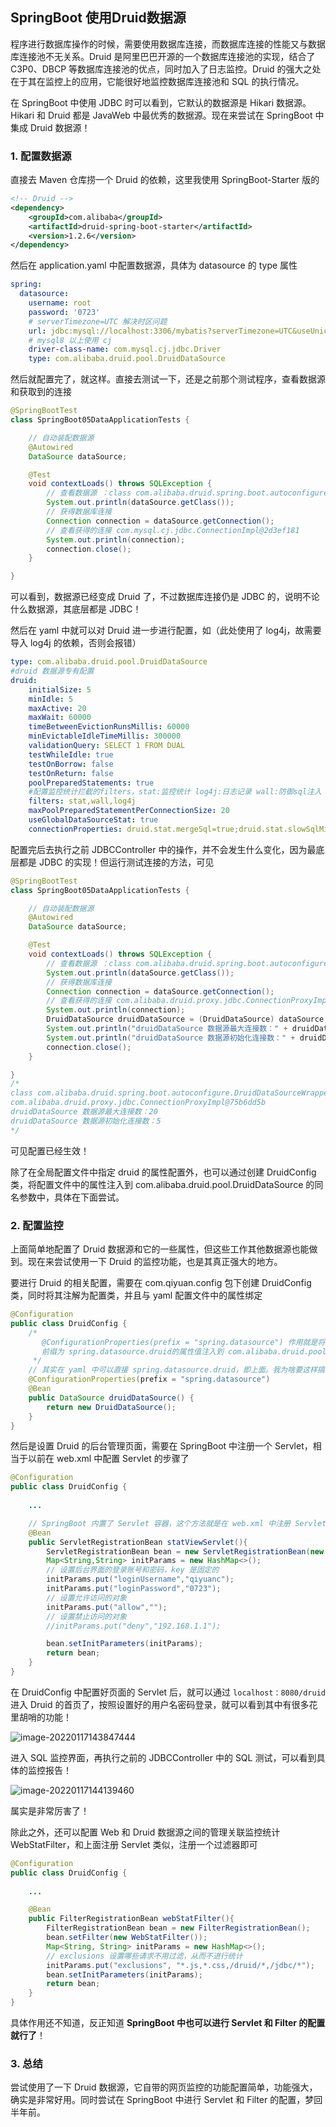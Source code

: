 ## SpringBoot 使用Druid数据源

程序进行数据库操作的时候，需要使用数据库连接，而数据库连接的性能又与数据库连接池不无关系。Druid 是阿里巴巴开源的一个数据库连接池的实现，结合了 C3P0、DBCP 等数据库连接池的优点，同时加入了日志监控。Druid 的强大之处在于其在监控上的应用，它能很好地监控数据库连接池和 SQL 的执行情况。

在 SpringBoot 中使用 JDBC 时可以看到，它默认的数据源是 Hikari 数据源。Hikari 和 Druid 都是 JavaWeb 中最优秀的数据源。现在来尝试在 SpringBoot 中集成 Druid 数据源！

### 1. 配置数据源

直接去 Maven 仓库捞一个 Druid 的依赖，这里我使用 SpringBoot-Starter 版的

```xml
<!-- Druid -->
<dependency>
    <groupId>com.alibaba</groupId>
    <artifactId>druid-spring-boot-starter</artifactId>
    <version>1.2.6</version>
</dependency>
```

然后在 application.yaml 中配置数据源，具体为 datasource 的 type 属性

```yaml
spring:
  datasource:
    username: root
    password: '0723'
    # serverTimezone=UTC 解决时区问题
    url: jdbc:mysql://localhost:3306/mybatis?serverTimezone=UTC&useUnicode=true&characterEncoding=utf-8
    # mysql8 以上使用 cj
    driver-class-name: com.mysql.cj.jdbc.Driver
    type: com.alibaba.druid.pool.DruidDataSource
```

然后就配置完了，就这样。直接去测试一下，还是之前那个测试程序，查看数据源和获取到的连接

```java
@SpringBootTest
class SpringBoot05DataApplicationTests {

    // 自动装配数据源
    @Autowired
    DataSource dataSource;

    @Test
    void contextLoads() throws SQLException {
        // 查看数据源 ：class com.alibaba.druid.spring.boot.autoconfigure.DruidDataSourceWrapper
        System.out.println(dataSource.getClass());
        // 获得数据库连接
        Connection connection = dataSource.getConnection();
        // 查看获得的连接 com.mysql.cj.jdbc.ConnectionImpl@2d3ef181
        System.out.println(connection);
        connection.close();
    }

}
```

可以看到，数据源已经变成 Druid 了，不过数据库连接仍是 JDBC 的，说明不论什么数据源，其底层都是 JDBC！

然后在 yaml 中就可以对 Druid 进一步进行配置，如（此处使用了 log4j，故需要导入 log4j 的依赖，否则会报错）

```yaml
type: com.alibaba.druid.pool.DruidDataSource
#druid 数据源专有配置
druid:
    initialSize: 5
    minIdle: 5
    maxActive: 20
    maxWait: 60000
    timeBetweenEvictionRunsMillis: 60000
    minEvictableIdleTimeMillis: 300000
    validationQuery: SELECT 1 FROM DUAL
    testWhileIdle: true
    testOnBorrow: false
    testOnReturn: false
    poolPreparedStatements: true
    #配置监控统计拦截的filters，stat:监控统计 log4j:日志记录 wall:防御sql注入
    filters: stat,wall,log4j
    maxPoolPreparedStatementPerConnectionSize: 20
    useGlobalDataSourceStat: true
    connectionProperties: druid.stat.mergeSql=true;druid.stat.slowSqlMillis=500
```

配置完后去执行之前 JDBCController 中的操作，并不会发生什么变化，因为最底层都是 JDBC 的实现！但运行测试连接的方法，可见

```java
@SpringBootTest
class SpringBoot05DataApplicationTests {

    // 自动装配数据源
    @Autowired
    DataSource dataSource;

    @Test
    void contextLoads() throws SQLException {
        // 查看数据源 ：class com.alibaba.druid.spring.boot.autoconfigure.DruidDataSourceWrapper
        System.out.println(dataSource.getClass());
        // 获得数据库连接
        Connection connection = dataSource.getConnection();
        // 查看获得的连接 com.alibaba.druid.proxy.jdbc.ConnectionProxyImpl@75b6dd5b
        System.out.println(connection);
        DruidDataSource druidDataSource = (DruidDataSource) dataSource;
        System.out.println("druidDataSource 数据源最大连接数：" + druidDataSource.getMaxActive());
        System.out.println("druidDataSource 数据源初始化连接数：" + druidDataSource.getInitialSize());
        connection.close();
    }

}
/*
class com.alibaba.druid.spring.boot.autoconfigure.DruidDataSourceWrapper
com.alibaba.druid.proxy.jdbc.ConnectionProxyImpl@75b6dd5b
druidDataSource 数据源最大连接数：20
druidDataSource 数据源初始化连接数：5
*/
```

可见配置已经生效！

除了在全局配置文件中指定 druid 的属性配置外，也可以通过创建 DruidConfig 类，将配置文件中的属性注入到 com.alibaba.druid.pool.DruidDataSource 的同名参数中，具体在下面尝试。

### 2. 配置监控

上面简单地配置了 Druid 数据源和它的一些属性，但这些工作其他数据源也能做到。现在来尝试使用一下 Druid 的监控功能，也是其真正强大的地方。

要进行 Druid 的相关配置，需要在 com.qiyuan.config 包下创建 DruidConfig 类，同时将其注解为配置类，并且与 yaml 配置文件中的属性绑定

```java
@Configuration
public class DruidConfig {
    /*
       @ConfigurationProperties(prefix = "spring.datasource") 作用就是将 全局配置文件中
       前缀为 spring.datasource.druid的属性值注入到 com.alibaba.druid.pool.DruidDataSource 的同名参数中
     */
    // 其实在 yaml 中可以直接 spring.datasource.druid，即上面。我为啥要这样搞？
    @ConfigurationProperties(prefix = "spring.datasource")
    @Bean
    public DataSource druidDataSource() {
        return new DruidDataSource();
    }
}
```

然后是设置 Druid 的后台管理页面，需要在 SpringBoot 中注册一个 Servlet，相当于以前在 web.xml 中配置 Servlet 的步骤了

```java
@Configuration
public class DruidConfig {
    
    ...

    // SpringBoot 内置了 Servlet 容器，这个方法就是在 web.xml 中注册 Servlet 的替代！
    @Bean
    public ServletRegistrationBean statViewServlet(){
        ServletRegistrationBean bean = new ServletRegistrationBean(new StatViewServlet(), "/druid/*");
        Map<String,String> initParams = new HashMap<>();
        // 设置后台界面的登录账号和密码，key 是固定的
        initParams.put("loginUsername","qiyuanc");
        initParams.put("loginPassword","0723");
        // 设置允许访问的对象
        initParams.put("allow","");
        // 设置禁止访问的对象
        //initParams.put("deny","192.168.1.1");

        bean.setInitParameters(initParams);
        return bean;
    }
}
```

在 DruidConfig 中配置好页面的 Servlet 后，就可以通过 `localhost：8080/druid` 进入 Druid 的首页了，按照设置好的用户名密码登录，就可以看到其中有很多花里胡哨的功能！

![image-20220117143847444](image-20220117143847444.png)

进入 SQL 监控界面，再执行之前的 JDBCController 中的 SQL 测试，可以看到具体的监控报告！

![image-20220117144139460](image-20220117144139460.png)

属实是非常厉害了！

除此之外，还可以配置 Web 和 Druid 数据源之间的管理关联监控统计 WebStatFilter，和上面注册 Servlet 类似，注册一个过滤器即可

```java
@Configuration
public class DruidConfig {
    
    ...

    @Bean
    public FilterRegistrationBean webStatFilter(){
        FilterRegistrationBean bean = new FilterRegistrationBean();
        bean.setFilter(new WebStatFilter());
        Map<String, String> initParams = new HashMap<>();
        // exclusions 设置哪些请求不用过滤，从而不进行统计
        initParams.put("exclusions", "*.js,*.css,/druid/*,/jdbc/*");
        bean.setInitParameters(initParams);
        return bean;
    }
}
```

具体作用还不知道，反正知道 **SpringBoot 中也可以进行 Servlet 和 Filter 的配置就行了**！

### 3. 总结

尝试使用了一下 Druid 数据源，它自带的网页监控的功能配置简单，功能强大，确实是非常好用。同时尝试在 SpringBoot 中进行 Servlet 和 Filter 的配置，梦回半年前。